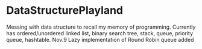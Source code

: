 # DataStructurePlayland
Messing with data structure to recall my memory of programming.
Currently has ordered/unordered linked list, binary search tree, stack, queue, priority queue, hashtable.
Nov.9 Lazy implementation of Round Robin queue added
